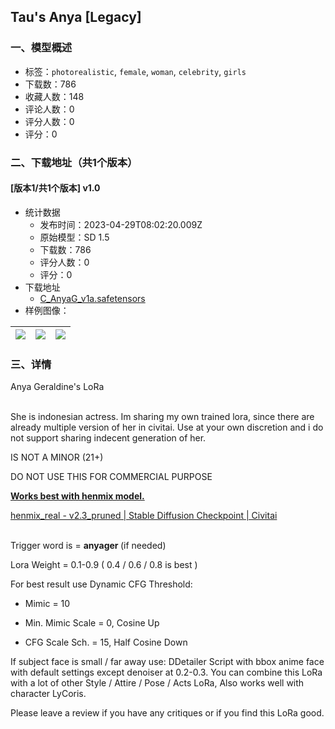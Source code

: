 ## Tau's Anya [Legacy]
### 一、模型概述

- 标签：`photorealistic`, `female`, `woman`, `celebrity`, `girls`
- 下载数：786
- 收藏人数：148
- 评论人数：0
- 评分人数：0
- 评分：0

### 二、下载地址（共1个版本）

#### [版本1/共1个版本] v1.0

- 统计数据
  - 发布时间：2023-04-29T08:02:20.009Z
  - 原始模型：SD 1.5
  - 下载数：786
  - 评分人数：0
  - 评分：0
- 下载地址
  - [C_AnyaG_v1a.safetensors](https://civitai.com/api/download/models/57939)
- 样例图像：

| <img src="https://image.civitai.com/xG1nkqKTMzGDvpLrqFT7WA/4b3173fc-2235-4d26-465a-ba2d0d7a3500/width=450/630146.jpeg" /> | <img src="https://image.civitai.com/xG1nkqKTMzGDvpLrqFT7WA/205404aa-beda-4514-b654-4a5e29ced500/width=450/630147.jpeg" /> | <img src="https://image.civitai.com/xG1nkqKTMzGDvpLrqFT7WA/1b7165d9-6e9a-4eb3-86b0-cb9c9dc3f000/width=450/630139.jpeg" /> |
| ---- | ---- | ---- |


### 三、详情
<p>Anya Geraldine's LoRa </p><p><br />She is indonesian actress. Im sharing my own trained lora, since there are already multiple version of her in civitai. Use at your own discretion and i do not support sharing indecent generation of her.</p><p>IS NOT A MINOR (21+)</p><p>DO NOT USE THIS FOR COMMERCIAL PURPOSE</p><p><strong><u>Works best with henmix model.</u></strong></p><p><a target="_blank" rel="ugc" href="https://civitai.com/models/20282?modelVersionId=54596">henmix_real - v2.3_pruned | Stable Diffusion Checkpoint | Civitai</a></p><p><br />Trigger word is = <strong>anyager </strong>(if needed)</p><p>Lora Weight = 0.1-0.9 ( 0.4 / 0.6 / 0.8 is best )</p><p></p><p>For best result use Dynamic CFG Threshold:</p><ul><li><p>Mimic = 10</p></li><li><p>Min. Mimic Scale = 0, Cosine Up</p></li><li><p>CFG Scale Sch. = 15, Half Cosine Down</p></li></ul><p></p><p>If subject face is small / far away use: DDetailer Script with bbox anime face with default settings except denoiser at 0.2-0.3. You can combine this LoRa with a lot of other Style / Attire / Pose / Acts LoRa, Also works well with character LyCoris.</p><p></p><p>Please leave a review if you have any critiques or if you find this LoRa good.</p>